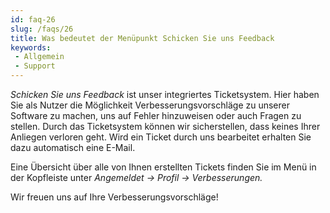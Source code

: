 ```yaml
---
id: faq-26
slug: /faqs/26
title: Was bedeutet der Menüpunkt Schicken Sie uns Feedback
keywords:
 - Allgemein
 - Support
---
```

*Schicken Sie uns Feedback* ist unser integriertes Ticketsystem. Hier haben Sie als Nutzer die Möglichkeit Verbesserungsvorschläge zu unserer Software zu machen, uns auf Fehler hinzuweisen oder auch Fragen zu stellen. Durch das Ticketsystem können wir sicherstellen, dass keines Ihrer Anliegen verloren geht. Wird ein Ticket durch uns bearbeitet erhalten Sie dazu automatisch eine E-Mail.

Eine Übersicht über alle von Ihnen erstellten Tickets finden Sie im Menü in der Kopfleiste unter *Angemeldet -> Profil -> Verbesserungen.* 

Wir freuen uns auf Ihre Verbesserungsvorschläge!